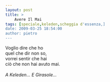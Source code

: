 ```yaml
---
layout: post
title: >
    Avere Il Mai
tags: [speciale,keleden,scheggia d'essenza,]
date: 2009-03-25 18:54:00
author: pietro
---
```

Voglio dire che ho<br/>quel che dir non so,<br/>vorrei sentir che hai<br/>ciò che non hai avuto mai.<br/><br/><span style="font-style: italic">A Keleden... E Girasole...</span>
